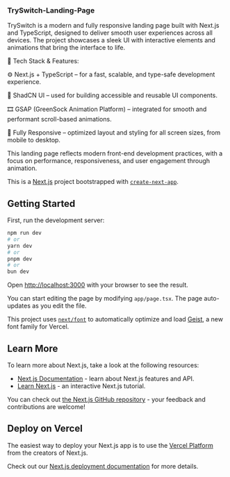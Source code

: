 ### TrySwitch-Landing-Page
TrySwitch is a modern and fully responsive landing page built with Next.js and TypeScript, designed to deliver smooth user experiences across all devices. The project showcases a sleek UI with interactive elements and animations that bring the interface to life.

🔧 Tech Stack & Features:

⚙️ Next.js + TypeScript – for a fast, scalable, and type-safe development experience.

💅 ShadCN UI – used for building accessible and reusable UI components.

🎞️ GSAP (GreenSock Animation Platform) – integrated for smooth and performant scroll-based animations.

📱 Fully Responsive – optimized layout and styling for all screen sizes, from mobile to desktop.

This landing page reflects modern front-end development practices, with a focus on performance, responsiveness, and user engagement through animation.

This is a [Next.js](https://nextjs.org) project bootstrapped with [`create-next-app`](https://nextjs.org/docs/app/api-reference/cli/create-next-app).

## Getting Started

First, run the development server:

```bash
npm run dev
# or
yarn dev
# or
pnpm dev
# or
bun dev
```

Open [http://localhost:3000](http://localhost:3000) with your browser to see the result.

You can start editing the page by modifying `app/page.tsx`. The page auto-updates as you edit the file.

This project uses [`next/font`](https://nextjs.org/docs/app/building-your-application/optimizing/fonts) to automatically optimize and load [Geist](https://vercel.com/font), a new font family for Vercel.

## Learn More

To learn more about Next.js, take a look at the following resources:

- [Next.js Documentation](https://nextjs.org/docs) - learn about Next.js features and API.
- [Learn Next.js](https://nextjs.org/learn) - an interactive Next.js tutorial.

You can check out [the Next.js GitHub repository](https://github.com/vercel/next.js) - your feedback and contributions are welcome!

## Deploy on Vercel

The easiest way to deploy your Next.js app is to use the [Vercel Platform](https://vercel.com/new?utm_medium=default-template&filter=next.js&utm_source=create-next-app&utm_campaign=create-next-app-readme) from the creators of Next.js.

Check out our [Next.js deployment documentation](https://nextjs.org/docs/app/building-your-application/deploying) for more details.
